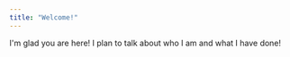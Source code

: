 ```yaml
---
title: "Welcome!"
---
```


I'm glad you are here! I plan to talk about who I am and what I have done!
